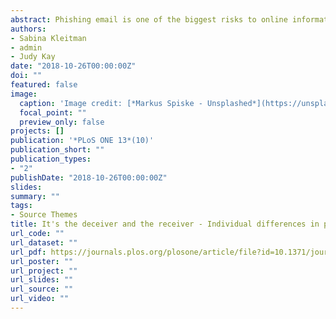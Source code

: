 ```yaml
---
abstract: Phishing email is one of the biggest risks to online information security due to its ability to exploit human trust and naivety. Prior research has examined whether some people are more susceptible to phishing than others and what characteristics may predict this susceptibility. Given that there are no standardised measures or methodologies to detect phishing susceptibility, results have conflicted. To address this issue, the current study created a 40-item phishing detection task to measure both cognitive and behavioural indicators of phishing susceptibility and false positives (misjudged genuine email). The task is based on current real-life email stimuli (i.e., phishing and genuine) relevant to the student and general population. Extending previous literature we also designed a methodology for assessing phishing susceptibility by allowing participants to indicate perception of maliciousness of each email type and the actions they would take (keep it, trash it or seek further information). This enabled us to; (1) examine the relationships that psychological variables share with phishing susceptibility and false positives-both captured as consistent tendencies; (2) determine the relationships between perceptions of maliciousness with behavioural outcomes and psychological variables; and (3) determine the relationships between these tendencies and email characteristics. In our study, 150 undergraduate psychology students participated in exchange for partial course credit (98 Female; Mean age = 19.70, SD = 2.27). Participants also completed a comprehensive battery of psychometric tests assessing intelligence, pre- and on-task confidence, Big 6 personality, and familiarity/competence in computing and phishing. Results revealed that people showed distinct and robust tendencies for phishing susceptibility and false positives. A series of regression analyses looking at the accuracy of both phishing and false positives detection revealed that human-centred variables accounted for a good degree of variance in phishing susceptibility (about 54%), with perceptions of maliciousness, intelligence, knowledge of phishing, and on-task confidence contributing significantly, directly and/or indirectly via perception of maliciousness. A regression model looking at discriminating false positives has also shown that human-centred variables accounted for a reasonable degree of variance (41%), with perceptions of maliciousness, intelligence and on-task confidence contributing significantly, directly and/or indirectly via perception of maliciousness. Furthermore, the characteristics of the most effective phishing and misjudged genuine email items were profiled. Based on our findings, we suggest that future research should investigate these significant variables in more detail. We also recommend that future research should capture consistent response tendencies to determine vulnerability to phishing and false positives (rather than a one off response to a single email), and use the collection of the most current phishing email obtained from relevant sources to the population. It is important to capture perceptions of maliciousness of email because it is a key predictor of the action taken on the email. It directly predicts accuracy detection of phishing and genuine email, as well as mediating the relationships between some other predictors whose role would have been overlooked if the perceptions were not captured. The study provides the framework of human-centred variables which predict phishing and false positive susceptibility as well as the characteristics of email which most deceive people.
authors:
- Sabina Kleitman
- admin
- Judy Kay
date: "2018-10-26T00:00:00Z"
doi: ""
featured: false
image:
  caption: 'Image credit: [*Markus Spiske - Unsplashed*](https://unsplash.com/photos/70Rir5vB96U)'
  focal_point: ""
  preview_only: false
projects: []
publication: '*PLoS ONE 13*(10)'
publication_short: ""
publication_types:
- "2"
publishDate: "2018-10-26T00:00:00Z"
slides: 
summary: ""
tags:
- Source Themes
title: It's the deceiver and the receiver - Individual differences in phishing susceptibility and false positives with item profiling
url_code: ""
url_dataset: ""
url_pdf: https://journals.plos.org/plosone/article/file?id=10.1371/journal.pone.0205089&type=printable
url_poster: ""
url_project: ""
url_slides: ""
url_source: ""
url_video: ""
---
```




